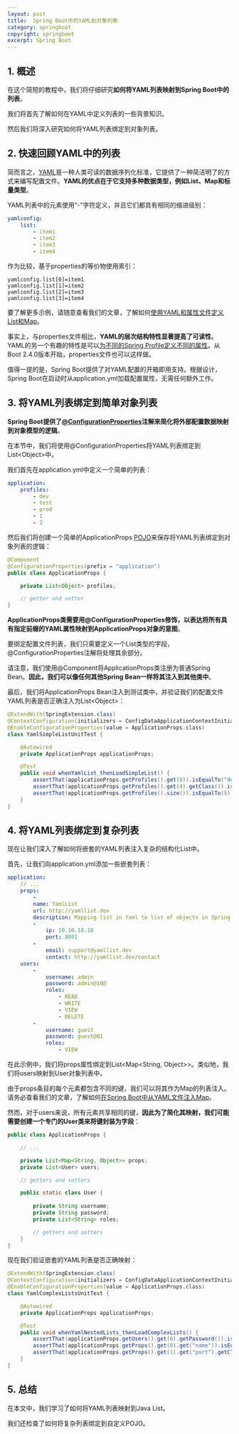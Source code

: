```yaml
---
layout: post
title:  Spring Boot中的YAML到对象列表
category: springboot
copyright: springboot
excerpt: Spring Boot
---
```


## 1. 概述

在这个简短的教程中，我们将仔细研究**如何将YAML列表映射到Spring Boot中的列表**。

我们将首先了解如何在YAML中定义列表的一些背景知识。

然后我们将深入研究如何将YAML列表绑定到对象列表。

## 2. 快速回顾YAML中的列表

简而言之，[YAML](https://yaml.org/spec/1.2/spec.html)是一种人类可读的数据序列化标准，它提供了一种简洁明了的方式来编写配置文件。**YAML的优点在于它支持多种数据类型，例如List、Map和标量类型**。

YAML列表中的元素使用“-”字符定义，并且它们都具有相同的缩进级别：

```yaml
yamlconfig:
    list:
        - item1
        - item2
        - item3
        - item4
```

作为比较，基于properties的等价物使用索引：

```properties
yamlconfig.list[0]=item1
yamlconfig.list[1]=item2
yamlconfig.list[2]=item3
yamlconfig.list[3]=item4
```

要了解更多示例，请随意查看我们的文章，了解如何[使用YAML和属性文件定义List和Map](https://www.baeldung.com/spring-yaml-vs-properties#lists-and-maps)。

事实上，与properties文件相比，**YAML的层次结构特性显著提高了可读性**。YAML的另一个有趣的特性是可以[为不同的Spring Profile定义不同的属性](https://www.baeldung.com/spring-yaml#spring-yaml-file)。从Boot 2.4.0版本开始，properties文件也可以这样做。

值得一提的是，Spring Boot提供了对YAML配置的开箱即用支持。根据设计，Spring Boot在启动时从application.yml加载配置属性，无需任何额外工作。

## 3. 将YAML列表绑定到简单对象列表

**Spring Boot提供了[@ConfigurationProperties](https://www.baeldung.com/configuration-properties-in-spring-boot)注解来简化将外部配置数据映射到对象模型的逻辑**。

在本节中，我们将使用@ConfigurationProperties将YAML列表绑定到List<Object\>中。

我们首先在application.yml中定义一个简单的列表：

```yaml
application:
    profiles:
        - dev
        - test
        - prod
        - 1
        - 2
```

然后我们将创建一个简单的ApplicationProps [POJO](https://www.baeldung.com/java-pojo-class)来保存将YAML列表绑定到对象列表的逻辑：

```java
@Component
@ConfigurationProperties(prefix = "application")
public class ApplicationProps {

    private List<Object> profiles;

    // getter and setter
}
```

**ApplicationProps类需要用@ConfigurationProperties修饰，以表达将所有具有指定前缀的YAML属性映射到ApplicationProps对象的意图**。

要绑定配置文件列表，我们只需要定义一个List类型的字段，@ConfigurationProperties注解将处理其余部分。

请注意，我们使用@Component将ApplicationProps类注册为普通Spring Bean。**因此，我们可以像任何其他Spring Bean一样将其注入到其他类中**。

最后，我们将ApplicationProps Bean注入到测试类中，并验证我们的配置文件YAML列表是否正确注入为List<Object\>：

```java
@ExtendWith(SpringExtension.class)
@ContextConfiguration(initializers = ConfigDataApplicationContextInitializer.class)
@EnableConfigurationProperties(value = ApplicationProps.class)
class YamlSimpleListUnitTest {

    @Autowired
    private ApplicationProps applicationProps;

    @Test
    public void whenYamlList_thenLoadSimpleList() {
        assertThat(applicationProps.getProfiles().get(0)).isEqualTo("dev");
        assertThat(applicationProps.getProfiles().get(4).getClass()).isEqualTo(Integer.class);
        assertThat(applicationProps.getProfiles().size()).isEqualTo(5);
    }
}
```

## 4. 将YAML列表绑定到复杂列表

现在让我们深入了解如何将嵌套的YAML列表注入复杂的结构化List中。

首先，让我们向application.yml添加一些嵌套列表：

```yaml
application:
    // ...
    props:
        -
        name: YamlList
        url: http://yamllist.dev
        description: Mapping list in Yaml to list of objects in Spring Boot
        -
            ip: 10.10.10.10
            port: 8091
        -
            email: support@yamllist.dev
            contact: http://yamllist.dev/contact
    users:
        -
            username: admin
            password: admin@10@
            roles:
                - READ
                - WRITE
                - VIEW
                - DELETE
        -
            username: guest
            password: guest@01
            roles:
                - VIEW
```

在此示例中，我们将props属性绑定到List<Map<String, Object\>\>。类似地，我们将users映射到User对象列表中。

由于props条目的每个元素都包含不同的键，我们可以将其作为Map的列表注入。请务必查看我们的文章，了解如何[在Spring Boot中从YAML文件注入Map](https://www.baeldung.com/spring-yaml-inject-map)。

然而，对于users来说，所有元素共享相同的键，**因此为了简化其映射，我们可能需要创建一个专门的User类来将键封装为字段**：

```java
public class ApplicationProps {

    // ...

    private List<Map<String, Object>> props;
    private List<User> users;

    // getters and setters

    public static class User {
        
        private String username;
        private String password;
        private List<String> roles;

        // getters and setters
    }
}
```

现在我们验证嵌套的YAML列表是否正确映射：

```java
@ExtendWith(SpringExtension.class)
@ContextConfiguration(initializers = ConfigDataApplicationContextInitializer.class)
@EnableConfigurationProperties(value = ApplicationProps.class)
class YamlComplexListsUnitTest {

    @Autowired
    private ApplicationProps applicationProps;

    @Test
    public void whenYamlNestedLists_thenLoadComplexLists() {
        assertThat(applicationProps.getUsers().get(0).getPassword()).isEqualTo("admin@10@");
        assertThat(applicationProps.getProps().get(0).get("name")).isEqualTo("YamlList");
        assertThat(applicationProps.getProps().get(1).get("port").getClass()).isEqualTo(Integer.class);
    }
}
```

## 5. 总结

在本文中，我们学习了如何将YAML列表映射到Java List。

我们还检查了如何将复杂列表绑定到自定义POJO。